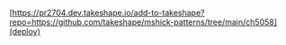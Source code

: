 [https://pr2704.dev.takeshape.io/add-to-takeshape?repo=https://github.com/takeshape/mshick-patterns/tree/main/ch5058](deploy)
